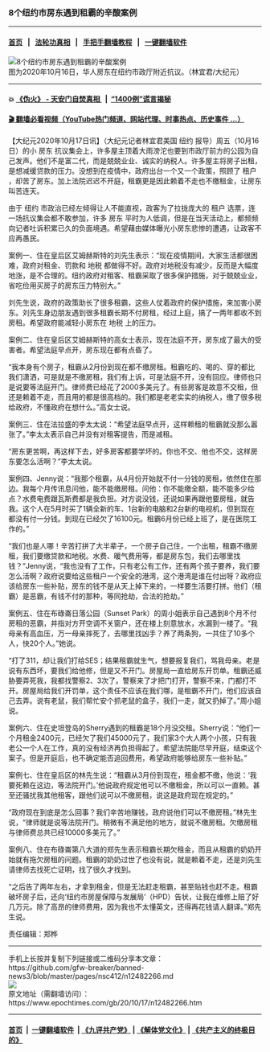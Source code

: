 ### 8个纽约市房东遇到租霸的辛酸案例
------------------------

#### [首页](https://github.com/gfw-breaker/banned-news3/blob/master/README.md) &nbsp;&nbsp;|&nbsp;&nbsp; [法轮功真相](https://github.com/begood0513/basic/blob/master/README.md)  &nbsp;&nbsp;|&nbsp;&nbsp; [手把手翻墙教程](https://github.com/gfw-breaker/guides/wiki)  &nbsp;&nbsp;|&nbsp;&nbsp; [一键翻墙软件](https://github.com/gfw-breaker/nogfw/blob/master/README.md)  



<div><img alt="8个纽约市房东遇到租霸的辛酸案例" class="attachment-djy_600_400 size-djy_600_400 wp-post-image" src="https://i.epochtimes.com/assets/uploads/2020/10/144346-600x400.jpg"/>
<div class="caption">
 图为2020年10月16日，华人房东在纽约市政厅附近抗议。（林宜君/大纪元）
</div></div><hr/>

#### 💥 [《伪火》 - 天安门自焚真相 ](http://158.247.195.190:10000/videos/blog/weihuo.html)&nbsp; |&nbsp; [“1400例”谎言揭秘  ](http://158.247.195.190:10000/videos/blog/jiexi1400.html)

#### [ 🎬  翻墙必看视频（YouTube热门频道、网站代理、时事热点、历史事件 ...）](https://github.com/gfw-breaker/links/blob/master/banned.md)

<div><p>
 【大纪元2020年10月17日讯】（大纪元记者林宜君美国
 <ok href="https://www.epochtimes.com/gb/tag/%E7%BA%BD%E7%BA%A6.html">
  纽约
 </ok>
 报导）周五（10月16日）的小
 <ok href="https://www.epochtimes.com/gb/tag/%E6%88%BF%E4%B8%9C.html">
  房东
 </ok>
 抗议集会上，许多屋主顶着大雨滂沱也要到市政厅前方的公园为自己发声。他们不是富二代，而是兢兢业业、诚实的纳税人。许多屋主将房子出租，是想减缓贷款的压力。没想到在疫情中，政府出台一个又一个政策，照顾了
 <ok href="https://www.epochtimes.com/gb/tag/%E7%A7%9F%E6%88%B7.html">
  租户
 </ok>
 ，却苦了房东。加上法院迟迟不开庭，租霸更是因此赖着不走也不缴租金，让房东叫苦连天。
</p>
<p>
 由于
 <ok href="https://www.epochtimes.com/gb/tag/%E7%BA%BD%E7%BA%A6.html">
  纽约
 </ok>
 市政治已经左倾得让人不能直视，政客为了拉拢庞大的
 <ok href="https://www.epochtimes.com/gb/tag/%E7%A7%9F%E6%88%B7.html">
  租户
 </ok>
 选票，连一场抗议集会都不敢参加，许多
 <ok href="https://www.epochtimes.com/gb/tag/%E6%88%BF%E4%B8%9C.html">
  房东
 </ok>
 平时为人低调，但是在当天活动上，都频频向记者吐诉积累已久的负面境遇。希望藉由媒体曝光小房东悲惨的遭遇，让政客不应再愚民。
</p>
<p>
 案例一、住在皇后区艾姆赫斯特的刘先生表示：“现在疫情期间，大家生活都很困难，政府对租金、罚款和
 <ok href="https://www.epochtimes.com/gb/tag/%E5%9C%B0%E7%A8%8E.html">
  地税
 </ok>
 都做得不好。政府对地税没有减少，反而是大幅度地涨，是不合理的。纽约政府对租客、租霸采取了很多保护措施，对于兢兢业业，省吃俭用买房子的房东压力特别大。”
</p>
<p>
 刘先生说，政府的政策助长了很多租霸，这些人仗着政府的保护措施，来加害小房东。刘先生身边朋友遇到很多租霸长期不付房租，经过上庭，搞了一两年都收不到房租。希望政府能减轻小房东在
 <ok href="https://www.epochtimes.com/gb/tag/%E5%9C%B0%E7%A8%8E.html">
  地税
 </ok>
 上的压力。
</p>
<p>
 案例二、住在皇后区艾姆赫斯特的高女士表示，现在法庭不开，房东成了最大的受害者。希望法庭早点开，房东现在都有点昏了。
</p>
<p>
 “我本身有个房子，租霸从2月份到现在都不缴房租。租霸吃的、喝的、穿的都比我们潇洒，可是就是不缴房租，我们有上诉，可是法庭不开，没有回应。律师也只是说要等法庭开门。律师费已经花了2000多美元了。有些房客是故意不交租，但还是赖着不走，而且用的都是很高档的。我们都是老老实实的纳税人，缴了很多税给政府，不懂政府在想什么。”高女士说。
</p>
<p>
 案例三、住在法拉盛的李太太说：“希望法庭早点开，这样赖租的租霸就没那么嚣张了。”李太太表示自己并没有对租客提告，而是减租。
</p>
<p>
 “房东更苦啊，再这样下去，好多房客都要学坏的。你也不交、他也不交，这样房东要怎么活啊？”李太太说。
</p>
<p>
 案例四、Jenny说：“我那个租霸，从4月份开始就不付一分钱的房租，依然住在那边。我每个月传讯息问他，能不能缴房租。问他：你不能缴全额，能不能多少给点？水费电费跟瓦斯费都是我负担。对方说没钱，还说如果再跟他要房租，就告我。这个人在5月时买了1辆全新的车、1台新的电脑和2台新的电视机，但到现在都没有付一分钱。到现在已经欠了16100元。租霸6月份已经上班了，是在医院工作的。”
</p>
<p>
 “我们也是人哪！辛苦打拼了大半辈子，一个房子自己住，一个出租，租霸不缴房租，我们要缴贷款和地税。水费、暖气费用等，都是房东包，我们去哪里找钱？”Jenny说，“我也没有了工作，只有老公有工作，还有两个孩子要养，我们要怎么活啊？政府说要给这些租户一个安全的港湾，这个港湾是谁在付出呀？政府应该给房东一些补贴，房东的钱不是从天上掉下来的，一样要生活要打拼。他们（租霸）是恶霸，有钱不付的那种，等同抢劫，合法的抢劫。”
</p>
<p>
 案例五、住在布碌崙日落公园（Sunset Park）的周小姐表示自己遇到8个月不付房租的恶霸，并指对方开空调不关窗户，还在楼上刻意放水，水漏到一楼了。“我母亲有高血压，万一母亲摔死了，去哪里找凶手？养了两条狗，一共住了10多个人，快20个人。”她说。
</p>
<p>
 “打了311，却让我们打给SES；结果租霸就生气，想要报复我们，骂我母亲。老是说有东西坏，要我们给他修，但是又不开门。房屋局一直给房东开罚单。租霸还威胁要弄死我，我都找警察2、3次了。警察来了才把门打开，警察不来，门都打不开。房屋局给我们开罚单，这个责任不应该在我们哪，是租霸不开门，他们应该自己去弄。说有老鼠，我们帮忙安个抓老鼠的盒子，我们一走，就又扔掉了。”周小姐说。
</p>
<p>
 案例六、住在史坦登岛的Sherry遇到的租霸是18个月没交租。Sherry说：“他们一个月租金2400元，已经欠了我们45000元了，我们家3个大人两个小孩，只有我老公一个人在工作，真的没有经济再负担得起了。希望法院能尽早开庭，结束这个案子。但是开庭后，也不确定能否追回费用，希望政府能够给房东一些补贴。”
</p>
<p>
 案例七、住在皇后区的林先生说：“租霸从3月份到现在，租金都不缴，他说：‘我要死赖在这边，等法院开门。’他说政府规定他可以不缴租金，所以可以一直赖。甚至还骚扰我其他租客，跟他们说可以不缴房租，说这是政府现在规定的。”
</p>
<p>
 “政府现在到底是怎么回事？我们辛苦地赚钱，政府说他们可以不缴房租。”林先生说，“律师就是说等法院开门。稍微有不满足他的地方，就说不缴房租。欠缴房租与律师费总共已经10000多美元了。”
</p>
<p>
 案例八、住在布碌崙第八大道的郑先生表示租霸长期欠租金，而且从租霸的奶奶开始就有拖欠房租的问题。租霸的奶奶过世了也没有说，就是赖着不走，还是刘先生请律师去找死亡证明，找了很久才找到。
</p>
<p>
 “之后告了两年左右，才拿到租金，但是无法赶走租霸，甚至贴钱也赶不走。租霸破坏房子后，还向‘纽约市房屋保障与发展局’（HPD）告状，让我在维修上赔了好几万元。除了高昂的律师费用，因为我也不太懂英文，还得再花钱请人翻译。”郑先生说。
</p>
<p style="text-align: center;">
 <div class="video_fit_container">
 </div>
</p>
<p style="text-align: center;">
 <div class="video_fit_container">
 </div>
</p>
<p>
 责任编辑：郑桦
</p>
</div>
<hr/>
手机上长按并复制下列链接或二维码分享本文章：<br/>
https://github.com/gfw-breaker/banned-news3/blob/master/pages/nsc412/n12482266.md <br/>
<a href='https://github.com/gfw-breaker/banned-news3/blob/master/pages/nsc412/n12482266.md'><img src='https://github.com/gfw-breaker/banned-news3/blob/master/pages/nsc412/n12482266.md.png'/></a> <br/>
原文地址（需翻墙访问）：https://www.epochtimes.com/gb/20/10/17/n12482266.htm


------------------------
#### [首页](https://github.com/gfw-breaker/banned-news3/blob/master/README.md) &nbsp;|&nbsp; [一键翻墙软件](https://github.com/gfw-breaker/nogfw/blob/master/README.md) &nbsp;| [《九评共产党》](https://github.com/gfw-breaker/9ping.md/blob/master/README.md#九评之一评共产党是什么) | [《解体党文化》](https://github.com/gfw-breaker/jtdwh.md/blob/master/README.md) | [《共产主义的终极目的》](https://github.com/gfw-breaker/gczydzjmd.md/blob/master/README.md)


<img src='http://gfw-breaker.win/banned-news3/pages/nsc412/n12482266.md' width='0px' height='0px'/>